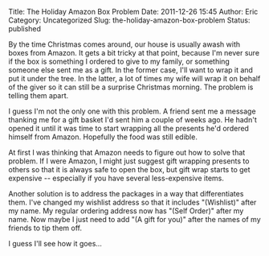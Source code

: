 Title: The Holiday Amazon Box Problem
Date: 2011-12-26 15:45
Author: Eric
Category: Uncategorized
Slug: the-holiday-amazon-box-problem
Status: published

By the time Christmas comes around, our house is usually awash with
boxes from Amazon. It gets a bit tricky at that point, because I'm never
sure if the box is something I ordered to give to my family, or
something someone else sent me as a gift. In the former case, I'll want
to wrap it and put it under the tree. In the latter, a lot of times my
wife will wrap it on behalf of the giver so it can still be a surprise
Christmas morning. The problem is telling them apart.

<!--more-->

I guess I'm not the only one with this problem. A friend sent me a
message thanking me for a gift basket I'd sent him a couple of weeks
ago. He hadn't opened it until it was time to start wrapping all the
presents he'd ordered himself from Amazon. Hopefully the food was still
edible.

At first I was thinking that Amazon needs to figure out how to solve
that problem. If I were Amazon, I might just suggest gift wrapping
presents to others so that it is always safe to open the box, but gift
wrap starts to get expensive -- especially if you have several
less-expensive items.

Another solution is to address the packages in a way that differentiates
them. I've changed my wishlist address so that it includes "(Wishlist)"
after my name. My regular ordering address now has "(Self Order)" after
my name. Now maybe I just need to add "(A gift for you)" after the names
of my friends to tip them off.

I guess I'll see how it goes...
